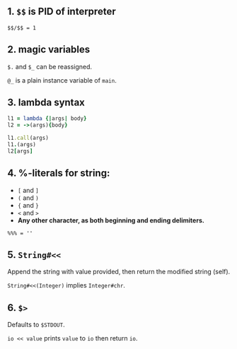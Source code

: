 ## 1. `$$` is PID of interpreter

`$$/$$ = 1`

## 2. magic variables

`$.` and `$_` can be reassigned.

`@_` is a plain instance variable of `main`.

## 3. lambda syntax

```ruby
l1 = lambda {|args| body}
l2 = ->(args){body}

l1.call(args)
l1.(args)
l2[args]
```

## 4. %-literals for string:

* `[` and `]`
* `(` and `)`
* `{` and `}`
* `<` and `>`
* **Any other character, as both beginning and ending delimiters.**

`%%% = ''`

## 5. `String#<<`

Append the string with value provided, then return the modified string (self).

`String#<<(Integer)` implies `Integer#chr`.

## 6. `$>`

Defaults to `$STDOUT`.

`io << value` prints `value` to `io` then return `io`.
